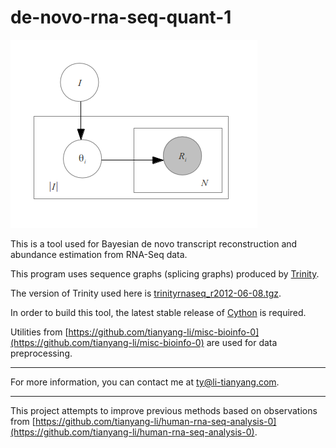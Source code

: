 de-novo-rna-seq-quant-1
=======================

![The model](https://github.com/tianyang-li/de-novo-rna-seq-quant-1/raw/master/README/model.png)

This is a tool used for Bayesian de novo transcript reconstruction and abundance estimation from RNA-Seq data.

This program uses sequence graphs (splicing graphs) produced by  [Trinity](http://trinityrnaseq.sourceforge.net/).

The version of Trinity used here is [trinityrnaseq_r2012-06-08.tgz](http://sourceforge.net/projects/trinityrnaseq/files/trinityrnaseq_r2012-06-08.tgz/download).

In order to build this tool, the latest stable release of [Cython](http://cython.org/) is required.

Utilities from [https://github.com/tianyang-li/misc-bioinfo-0](https://github.com/tianyang-li/misc-bioinfo-0) are used for data preprocessing. 

***

For more information, you can contact me at [ty@li-tianyang.com](mailto:ty@li-tianyang.com).

***

This project attempts to improve previous methods based on observations from [https://github.com/tianyang-li/human-rna-seq-analysis-0](https://github.com/tianyang-li/human-rna-seq-analysis-0).


